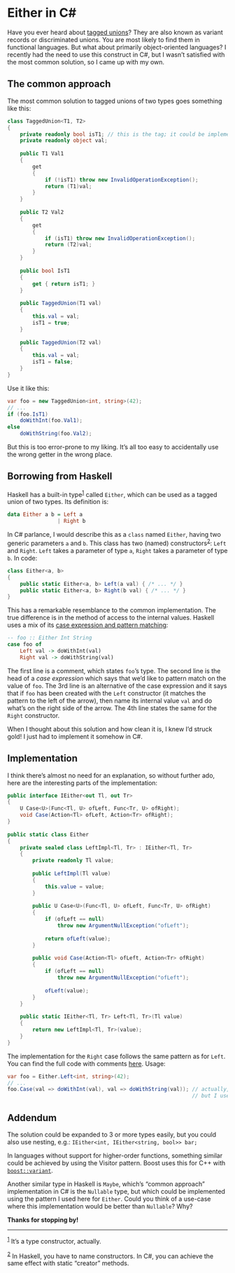 # Either in C# #

Have you ever heard about [tagged unions](http://en.wikipedia.org/wiki/Tagged_union)?
They are also known as variant records or discriminated unions.
You are most likely to find them in functional languages.
But what about primarily object-oriented languages?
I recently had the need to use this construct in C#, but I wasn’t satisfied with the most common solution, so I came up with my own.

## The common approach

The most common solution to tagged unions of two types goes something like this:
```csharp
class TaggedUnion<T1, T2>
{
    private readonly bool isT1; // this is the tag; it could be implemented with an enum for more clarity
    private readonly object val;
 
    public T1 Val1
    {
        get
        {
            if (!isT1) throw new InvalidOperationException();
            return (T1)val;
        }
    }
 
    public T2 Val2
    {
        get
        {
            if (isT1) throw new InvalidOperationException();
            return (T2)val;
        }
    }
 
    public bool IsT1
    {
        get { return isT1; }
    }
 
    public TaggedUnion(T1 val)
    {
        this.val = val;
        isT1 = true;
    }
 
    public TaggedUnion(T2 val)
    {
        this.val = val;
        isT1 = false;
    }
}
```

Use it like this:
```csharp
var foo = new TaggedUnion<int, string>(42);
// ...
if (foo.IsT1)
    doWithInt(foo.Val1);
else
    doWithString(foo.Val2);
```

But this is too error-prone to my liking.
It’s all too easy to accidentally use the wrong getter in the wrong place.

## Borrowing from Haskell

Haskell has a built-in type<sup id="anchor1">[1](#footnote1)</sup> called `Either`, which can be used as a tagged union of two types. Its definition is:
```haskell
data Either a b = Left a
                | Right b
```

In C# parlance, I would describe this as a `class` named `Either`, having two generic parameters `a` and `b`.
This class has two (named) constructors<sup id="anchor2">[2](#footnote2)</sup>: `Left` and `Right`.
`Left` takes a parameter of type `a`, `Right` takes a parameter of type `b`.
In code:
```csharp
class Either<a, b>
{
    public static Either<a, b> Left(a val) { /* ... */ }
    public static Either<a, b> Right(b val) { /* ... */ }
}
```

This has a remarkable resemblance to the common implementation.
The true difference is in the method of access to the internal values.
Haskell uses a mix of its [case expression and pattern matching](http://www.haskell.org/tutorial/patterns.html):
```haskell
-- foo :: Either Int String
case foo of
    Left val -> doWithInt(val)
    Right val -> doWithString(val)
```

The first line is a comment, which states `foo`’s type.
The second line is the head of a *case expression* which says that we’d like to pattern match on the value of `foo`.
The 3rd line is an alternative of the case expression and it says that if `foo` has been created with the `Left` constructor (it matches the pattern to the left of the arrow), then name its internal value `val` and do what’s on the right side of the arrow.
The 4th line states the same for the `Right` constructor.

When I thought about this solution and how clean it is, I knew I’d struck gold! I just had to implement it somehow in C#.

## Implementation

I think there’s almost no need for an explanation, so without further ado, here are the interesting parts of the implementation:
```csharp
public interface IEither<out Tl, out Tr>
{
    U Case<U>(Func<Tl, U> ofLeft, Func<Tr, U> ofRight);
    void Case(Action<Tl> ofLeft, Action<Tr> ofRight);
}
 
public static class Either
{
    private sealed class LeftImpl<Tl, Tr> : IEither<Tl, Tr>
    {
        private readonly Tl value;
 
        public LeftImpl(Tl value)
        {
            this.value = value;
        }
 
        public U Case<U>(Func<Tl, U> ofLeft, Func<Tr, U> ofRight)
        {
            if (ofLeft == null)
                throw new ArgumentNullException("ofLeft");
 
            return ofLeft(value);
        }
 
        public void Case(Action<Tl> ofLeft, Action<Tr> ofRight)
        {
            if (ofLeft == null)
                throw new ArgumentNullException("ofLeft");
 
            ofLeft(value);
        }
    }
 
    public static IEither<Tl, Tr> Left<Tl, Tr>(Tl value)
    {
        return new LeftImpl<Tl, Tr>(value);
    }
}
```

The implementation for the `Right` case follows the same pattern as for `Left`.
You can find the full code with comments [here](https://gist.github.com/3923828).
Usage:
```csharp
var foo = Either.Left<int, string>(42);
// ...
foo.Case(val => doWithInt(val), val => doWithString(val)); // actually, there’s no need for the lambdas,
                                                           // but I use it that way most of the time
```

## Addendum

The solution could be expanded to 3 or more types easily, but you could also use nesting, e.g.: `IEither<int, IEither<string, bool>> bar;`

In languages without support for higher-order functions, something similar could be achieved by using the Visitor pattern.
Boost uses this for C++ with [`boost::variant`](http://www.boost.org/doc/libs/1_51_0/doc/html/variant.html).

Another similar type in Haskell is `Maybe`, which’s “common approach” implementation in C# is the `Nullable` type, but which could be implemented using the pattern I used here for `Either`.
Could you think of a use-case where this implementation would be better than `Nullable`?
Why?

**Thanks for stopping by!**

---
<sup id="footnote1">[1](#anchor1)</sup> It’s a type constructor, actually.

<sup id="footnote2">[2](#anchor2)</sup> In Haskell, you have to name constructors. In C#, you can achieve the same effect with static “creator” methods.